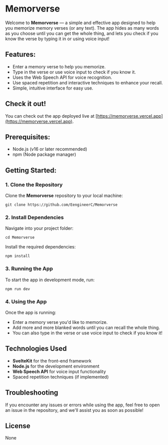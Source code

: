 
# Memorverse

Welcome to **Memorverse** — a simple and effective app designed to help you memorize memory verses (or any text). The app hides as many words as you choose until you can get the whole thing, and lets you check if you know the verse by typing it in or using voice input!

## Features:
- Enter a memory verse to help you memorize.
- Type in the verse or use voice input to check if you know it.
- Uses the Web Speech API for voice recognition.
- Use spaced repetition and interactive techniques to enhance your recall.
- Simple, intuitive interface for easy use.

## Check it out!

You can check out the app deployed live at [https://memorverse.vercel.app](https://memorverse.vercel.app).

## Prerequisites:

- Node.js (v16 or later recommended)
- npm (Node package manager)

## Getting Started:

### 1. Clone the Repository

Clone the **Memorverse** repository to your local machine:

```
git clone https://github.com/EengineerC/Memorverse
```

### 2. Install Dependencies

Navigate into your project folder:

```
cd Memorverse
```

Install the required dependencies:

```
npm install
```

### 3. Running the App

To start the app in development mode, run:

```
npm run dev
```

### 4. Using the App

Once the app is running:

- Enter a memory verse you'd like to memorize.
- Add more and more blanked words until you can recall the whole thing.
- You can also type in the verse or use voice input to check if you know it!

## Technologies Used

- **SvelteKit** for the front-end framework
- **Node.js** for the development environment
- **Web Speech API** for voice input functionality
- Spaced repetition techniques (if implemented)

## Troubleshooting

If you encounter any issues or errors while using the app, feel free to open an issue in the repository, and we'll assist you as soon as possible!

## License

None

